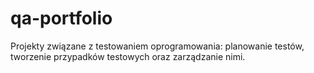# qa-portfolio
Projekty związane z testowaniem oprogramowania: planowanie testów, tworzenie przypadków testowych oraz zarządzanie nimi.
